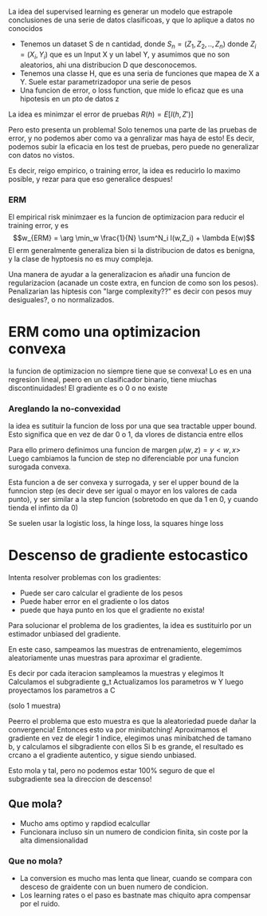 La idea del supervised learning es generar un modelo que estrapole conclusiones de una serie de datos clasificoas, y que lo aplique a datos no conocidos

- Tenemos un dataset S de n cantidad, donde $S_n = (Z_1,Z_2, .., Z_n )$ donde $Z_i = (X_i, Y_i)$ que es un Input X y un label Y, y asumimos que no son aleatorios, ahi una distribucion D que desconocemos.
- Tenemos una classe H, que es una seria de funciones que mapea de X a Y. Suele estar parametrizadopor una serie de pesos
- Una funcion de error, o loss function, que mide lo eficaz que es una hipotesis en un pto de datos z

La idea es minimzar el error de pruebas $R(h) = E[l(h,Z')]$

Pero esto presenta un problema! Solo tenemos una parte de las pruebas de error, y no podemos aber como va a genralizar mas haya de esto!
Es decir, podemos subir la eficacia en los test de pruebas, pero puede no generalizar con datos no vistos.

Es decir, reigo empirico, o training error, la idea es reducirlo lo maximo posible, y rezar para que eso generalice despues!

### ERM
El empirical risk minimzaer es la funcion de optimizacion para reducir el training error, y es
$$w_{ERM} = \arg \min_w \frac{1}{N} \sum^N_i l(w,Z_i) + \lambda E(w)$$
El erm generalmente generaliza bien si la distribucion de datos es benigna, y la clase de hyptoesis no es muy compleja.

Una manera de ayudar a la generalizacion es añadir una funcion de regularizacion (acanade un coste extra, en funcion de como son los pesos). Penalizarian las hiptesis con "large complexity??" es decir con pesos muy desiguales?, o no normalizados.

# ERM como una optimizacion convexa
la funcion de optimizacion no siempre tiene que se convexa! Lo es en  una regresion lineal, peero en un clasificador binario, tiene miuchas discontinuidades! El gradiente es o 0 o no existe

### Areglando la no-convexidad
la idea es sutituir la funcion de loss por una que sea tractable upper bound.
Esto significa que en vez de dar 0 o 1, da vlores de distancia entre ellos

Para ello primero definimos una funcion de margen $\mu(w,z)= y <w,x>$ 
Luego cambiamos la funcion de step no diferenciable por una funcion surogada convexa.

Esta funcion a de ser convexa y surrogada, y ser el upper bound de la funncion step (es decir deve ser igual o mayor en los valores de cada punto), y ser similar a la step funcion (sobretodo en que da 1 en 0, y cuando tienda el infinto da 0)

Se suelen usar la logistic loss, la hinge loss, la squares hinge loss


# Descenso de gradiente estocastico
Intenta resolver problemas con los gradientes:
- Puede ser caro calcular el gradiente de los pesos
- Puede haber error en el gradiente o los datos
- puede que haya punto en los que el gradiente no exista!

Para solucionar el problema de los gradientes, la idea es sustituirlo por un estimador unbiased del gradiente.

En este caso, sampeamos las muestras de entrenamiento, elegemimos aleatoriamente unas muestras para aproximar el gradiente.

Es decir por cada iteracion sampleamos la muestras y elegimos lt
Calculamos el subgradiente g_t
Actualizamos los parametros w
Y luego proyectamos los parametros a C

(solo 1 muestra)

Peerro el problema que esto muestra es que la aleatoriedad puede dañar la convergencia!
Entonces esto va por minibatching!
Aproximamos el gradiente en vez de elegir 1 indice, elegimos unas minibatched de tamano b, y calculamos el sibgradiente con ellos
Si b es grande, el resultado es crcano a el gradiente autentico, y sigue siendo unbiased.


Esto mola y tal, pero no podemos estar 100% seguro de que el subgradiente sea la direccion de descenso!

## Que mola?
- Mucho ams optimo y rapdiod ecalcullar
- Funcionara incluso sin un numero de condicion finita, sin coste por la alta dimensionalidad
### Que no mola?
- La conversion es mucho mas lenta que linear, cuando se compara con desceso de graidente con un buen numero de condicion.
- Los learning rates o el paso es bastnate mas chiquito apra compensar por el ruido.